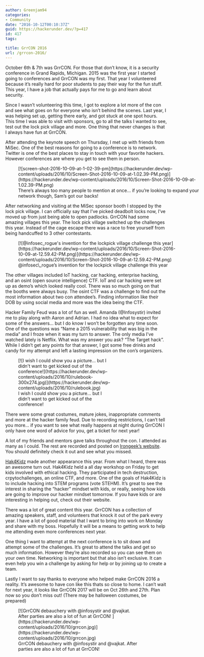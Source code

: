 ```yaml
---
author: Greenjam94
categories:
- Community
date: "2016-10-12T00:10:37Z"
guid: https://hackerunder.dev/?p=417
id: 417
tags:

title: GrrCON 2016
url: /grrcon-2016/
---
```


October 6th &amp; 7th was GrrCON. For those that don’t know, it is a security conference in Grand Rapids, Michigan. 2015 was the first year I started going to conferences and GrrCON was my first. That year I volunteered because it’s really hard for poor students to pay their way for the fun stuff. This year, I have a job that actually pays for me to go and learn about security.

Since I wasn’t volunteering this time, I got to explore a lot more of the con and see what goes on for everyone who isn’t behind the scenes. Last year, I was helping set up, getting there early, and got stuck at one spot hours. This time I was able to visit with sponsors, go to all the talks I wanted to see, test out the lock pick village and more. One thing that never changes is that I always have fun at GrrCON.

After attending the keynote speech on Thursday, I met up with friends from MiSec. One of the best reasons for going to a conference is to network. Twitter is one of the best places to stay in touch with your favorite hackers. However conferences are where you get to see them in person.

<figure aria-describedby="caption-attachment-419" class="wp-caption aligncenter" id="attachment_419" style="width: 592px">[![screen-shot-2016-10-09-at-1-02-39-pm](https://hackerunder.dev/wp-content/uploads/2016/10/Screen-Shot-2016-10-09-at-1.02.39-PM.png)](https://hackerunder.dev/wp-content/uploads/2016/10/Screen-Shot-2016-10-09-at-1.02.39-PM.png)<figcaption class="wp-caption-text" id="caption-attachment-419">There’s always too many people to mention at once… if you’re looking to expand your network though, Sam’s got our backs!</figcaption></figure>

After networking and visiting at the MiSec sponsor booth I stopped by the lock pick village. I can officially say that I’ve picked deadbolt locks now, I’ve moved up from just being able to open padlocks. GrrCON had some amazing villages this year. The lock pick village switched up the challenges this year. Instead of the cage escape there was a race to free yourself from being handcuffed to 3 other contestants.

<figure aria-describedby="caption-attachment-420" class="wp-caption aligncenter" id="attachment_420" style="width: 495px">[![@infosec_rogue's invention for the lockpick village challenge this year](https://hackerunder.dev/wp-content/uploads/2016/10/Screen-Shot-2016-10-09-at-12.59.42-PM.png)](https://hackerunder.dev/wp-content/uploads/2016/10/Screen-Shot-2016-10-09-at-12.59.42-PM.png)<figcaption class="wp-caption-text" id="caption-attachment-420">@infosec\_rogue’s invention for the lockpick village challenge this year</figcaption></figure>

The other villages included IoT hacking, car hacking, enterprise hacking, and an osint (open source intelligence) CTF. IoT and car hacking were set up as demo’s which looked really cool. There was so much going on that the booths were always busy. The osint CTF was a challenge to find out the most information about two con attendee’s. Finding information like their DOB by using social media and more was the idea being the CTF.

Hacker Family Feud was a lot of fun as well. Amanda (@Infosystir) invited me to play along with Aaron and Adrian. I had no idea what to expect for some of the answers… but I do know I won’t be forgotten any time soon. One of the questions was “Name a 2015 vulnerability that was big in the media” and I froze when it was my turn to answer. The only media I’ve watched lately is Netflix. What was my answer you ask? “The Target hack”. While I didn’t get any points for that answer, I got some free drinks and candy for my attempt and left a lasting impression on the con’s organizers.

<figure aria-describedby="caption-attachment-421" class="wp-caption aligncenter" id="attachment_421" style="width: 300px">[![I wish I could show you a picture... but I didn't want to get kicked out of the conference!](https://hackerunder.dev/wp-content/uploads/2016/10/rulebook-300x274.jpg)](https://hackerunder.dev/wp-content/uploads/2016/10/rulebook.jpg)<figcaption class="wp-caption-text" id="caption-attachment-421">I wish I could show you a picture… but I didn’t want to get kicked out of the conference!</figcaption></figure>

There were some great costumes, mature jokes, inappropriate comments and more at the hacker family feud. Due to recording restrictions, I can’t tell you more… if you want to see what really happens at night during GrrCON I only have one word of advice for you, get a ticket for next year!

A lot of my friends and mentors gave talks throughout the con. I attended as many as I could. The rest are recorded and posted on [Irongeek’s website](http://www.irongeek.com/i.php?page=videos/grrcon2016/mainlist). You should definitely check it out and see what you missed.

[Hak4Kidz](http://www.hak4kidz.com/) made another appearance this year. From what I heard, there was an awesome turn out. Hak4Kidz held a all day workshop on Friday to get kids involved with ethical hacking. They participated in tech destruction, crpytochallenges, an online CTF, and more. One of the goals of Hak4Kidz is to include hacking into STEM programs (vote STEHM). It’s great to see the interest in sharing the “hacker” mindset with kids, or really, seeing how kids are going to improve our hacker mindset tomorrow. If you have kids or are interesting in helping out, check out their website.

There was a lot of great content this year. GrrCON has a collection of amazing speakers, staff, and volunteers that knock it out of the park every year. I have a lot of good material that I want to bring into work on Monday and share with my boss. Hopefully it will be a means to getting work to help me attending even more conferences next year.

One thing I want to attempt at the next conference is to sit down and attempt some of the challenges. It’s great to attend the talks and get so much information. However they’re also recorded so you can see them on your own time. Networking is important but that also isn’t exclusive. It can even help you win a challenge by asking for help or by joining up to create a team.

Lastly I want to say thanks to everyone who helped make GrrCON 2016 a reality. It’s awesome to have con like this thats so close to home. I can’t wait for next year, it looks like GrrCON 2017 will be on Oct 26th and 27th. Plan now so you don’t miss out! (There may be halloween costumes, be prepared)

<figure aria-describedby="caption-attachment-424" class="wp-caption aligncenter" id="attachment_424" style="width: 384px">[![GrrCON debauchery with @infosystir and @vajkat. After parties are also a lot of fun at GrrCON! ](https://hackerunder.dev/wp-content/uploads/2016/10/grrcon.jpg)](https://hackerunder.dev/wp-content/uploads/2016/10/grrcon.jpg)<figcaption class="wp-caption-text" id="caption-attachment-424">GrrCON debauchery with @infosystir and @vajkat. After parties are also a lot of fun at GrrCON!</figcaption></figure>